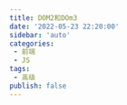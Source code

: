 ```yaml
---
title: DOM2和DOm3
date: '2022-05-23 22:20:00'
sidebar: 'auto'
categories:
 - 前端
 - JS
tags:
 - 高级
publish: false
---
```


